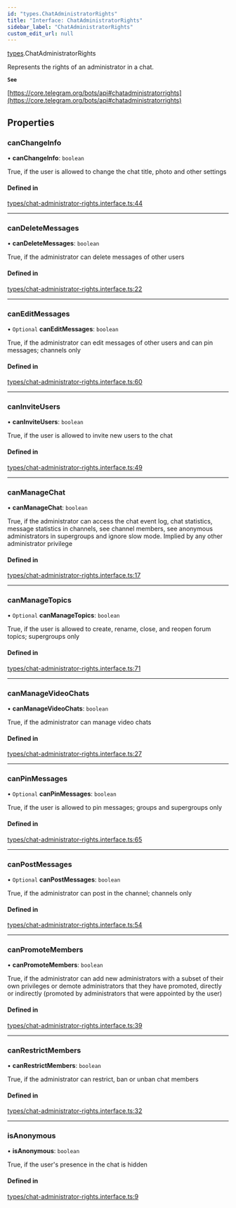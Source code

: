 ```yaml
---
id: "types.ChatAdministratorRights"
title: "Interface: ChatAdministratorRights"
sidebar_label: "ChatAdministratorRights"
custom_edit_url: null
---
```


[types](../modules/types.md).ChatAdministratorRights

Represents the rights of an administrator in a chat.

**`See`**

[https://core.telegram.org/bots/api#chatadministratorrights](https://core.telegram.org/bots/api#chatadministratorrights)

## Properties

### canChangeInfo

• **canChangeInfo**: `boolean`

True, if the user is allowed to change the chat title, photo and other settings

#### Defined in

[types/chat-administrator-rights.interface.ts:44](https://github.com/DeityLamb/telegramjs/blob/32b4cca/packages/common/lib/interfaces/types/chat-administrator-rights.interface.ts#L44)

___

### canDeleteMessages

• **canDeleteMessages**: `boolean`

True, if the administrator can delete messages of other users

#### Defined in

[types/chat-administrator-rights.interface.ts:22](https://github.com/DeityLamb/telegramjs/blob/32b4cca/packages/common/lib/interfaces/types/chat-administrator-rights.interface.ts#L22)

___

### canEditMessages

• `Optional` **canEditMessages**: `boolean`

True, if the administrator can edit messages of other users and can pin
messages; channels only

#### Defined in

[types/chat-administrator-rights.interface.ts:60](https://github.com/DeityLamb/telegramjs/blob/32b4cca/packages/common/lib/interfaces/types/chat-administrator-rights.interface.ts#L60)

___

### canInviteUsers

• **canInviteUsers**: `boolean`

True, if the user is allowed to invite new users to the chat

#### Defined in

[types/chat-administrator-rights.interface.ts:49](https://github.com/DeityLamb/telegramjs/blob/32b4cca/packages/common/lib/interfaces/types/chat-administrator-rights.interface.ts#L49)

___

### canManageChat

• **canManageChat**: `boolean`

True, if the administrator can access the chat event log, chat statistics,
message statistics in channels, see channel members, see anonymous
administrators in supergroups and ignore slow mode. Implied by any other
administrator privilege

#### Defined in

[types/chat-administrator-rights.interface.ts:17](https://github.com/DeityLamb/telegramjs/blob/32b4cca/packages/common/lib/interfaces/types/chat-administrator-rights.interface.ts#L17)

___

### canManageTopics

• `Optional` **canManageTopics**: `boolean`

True, if the user is allowed to create, rename, close, and reopen forum topics;
supergroups only

#### Defined in

[types/chat-administrator-rights.interface.ts:71](https://github.com/DeityLamb/telegramjs/blob/32b4cca/packages/common/lib/interfaces/types/chat-administrator-rights.interface.ts#L71)

___

### canManageVideoChats

• **canManageVideoChats**: `boolean`

True, if the administrator can manage video chats

#### Defined in

[types/chat-administrator-rights.interface.ts:27](https://github.com/DeityLamb/telegramjs/blob/32b4cca/packages/common/lib/interfaces/types/chat-administrator-rights.interface.ts#L27)

___

### canPinMessages

• `Optional` **canPinMessages**: `boolean`

True, if the user is allowed to pin messages; groups and supergroups only

#### Defined in

[types/chat-administrator-rights.interface.ts:65](https://github.com/DeityLamb/telegramjs/blob/32b4cca/packages/common/lib/interfaces/types/chat-administrator-rights.interface.ts#L65)

___

### canPostMessages

• `Optional` **canPostMessages**: `boolean`

True, if the administrator can post in the channel; channels only

#### Defined in

[types/chat-administrator-rights.interface.ts:54](https://github.com/DeityLamb/telegramjs/blob/32b4cca/packages/common/lib/interfaces/types/chat-administrator-rights.interface.ts#L54)

___

### canPromoteMembers

• **canPromoteMembers**: `boolean`

True, if the administrator can add new administrators with a subset of their own
privileges or demote administrators that they have promoted, directly or
indirectly (promoted by administrators that were appointed by the user)

#### Defined in

[types/chat-administrator-rights.interface.ts:39](https://github.com/DeityLamb/telegramjs/blob/32b4cca/packages/common/lib/interfaces/types/chat-administrator-rights.interface.ts#L39)

___

### canRestrictMembers

• **canRestrictMembers**: `boolean`

True, if the administrator can restrict, ban or unban chat members

#### Defined in

[types/chat-administrator-rights.interface.ts:32](https://github.com/DeityLamb/telegramjs/blob/32b4cca/packages/common/lib/interfaces/types/chat-administrator-rights.interface.ts#L32)

___

### isAnonymous

• **isAnonymous**: `boolean`

True, if the user's presence in the chat is hidden

#### Defined in

[types/chat-administrator-rights.interface.ts:9](https://github.com/DeityLamb/telegramjs/blob/32b4cca/packages/common/lib/interfaces/types/chat-administrator-rights.interface.ts#L9)
